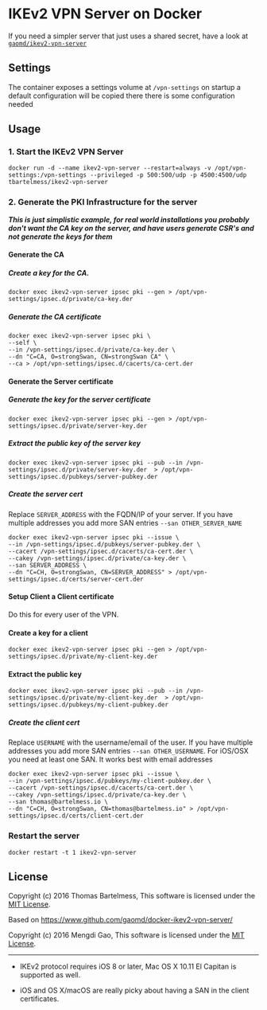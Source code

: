 # IKEv2 VPN Server on Docker

If you need a simpler server that just uses a shared secret, have a look at [`gaomd/ikev2-vpn-server`](https://registry.hub.docker.com/u/gaomd/ikev2-vpn-server/)

## Settings

The container exposes a settings volume at `/vpn-settings` on startup a default configuration will be copied there
there is some configuration needed 

## Usage

### 1. Start the IKEv2 VPN Server

`docker run -d --name ikev2-vpn-server --restart=always -v /opt/vpn-settings:/vpn-settings --privileged -p 500:500/udp -p 4500:4500/udp tbartelmess/ikev2-vpn-server`

### 2. Generate the PKI Infrastructure for the server

***This is just simplistic example, for real world installations you probably don't want the CA key on the server,
and have users generate CSR's and not generate the keys for them***

#### Generate the CA
##### Create a key for the CA.

`docker exec ikev2-vpn-server ipsec pki --gen > /opt/vpn-settings/ipsec.d/private/ca-key.der`

##### Generate the CA certificate

```
docker exec ikev2-vpn-server ipsec pki \
--self \
--in /vpn-settings/ipsec.d/private/ca-key.der \
--dn "C=CA, O=strongSwan, CN=strongSwan CA" \
--ca > /opt/vpn-settings/ipsec.d/cacerts/ca-cert.der
```
#### Generate the Server certificate 

##### Generate the key for the server certificate

`docker exec ikev2-vpn-server ipsec pki --gen > /opt/vpn-settings/ipsec.d/private/server-key.der`

##### Extract the public key of the server key


`docker exec ikev2-vpn-server ipsec pki --pub --in /vpn-settings/ipsec.d/private/server-key.der  > /opt/vpn-settings/ipsec.d/pubkeys/server-pubkey.der`

##### Create the server cert

Replace `SERVER_ADDRESS` with the FQDN/IP of your server. If you have multiple addresses you add more SAN entries `--san OTHER_SERVER_NAME`

```
docker exec ikev2-vpn-server ipsec pki --issue \
--in /vpn-settings/ipsec.d/pubkeys/server-pubkey.der \
--cacert /vpn-settings/ipsec.d/cacerts/ca-cert.der \
--cakey /vpn-settings/ipsec.d/private/ca-key.der \
--san SERVER_ADDRESS \
--dn "C=CH, O=strongSwan, CN=SERVER_ADDRESS" > /opt/vpn-settings/ipsec.d/certs/server-cert.der
```

#### Setup Client a Client certificate

Do this for every user of the VPN.

#### Create a key for a client

`docker exec ikev2-vpn-server ipsec pki --gen > /opt/vpn-settings/ipsec.d/private/my-client-key.der`

#### Extract the public key

`docker exec ikev2-vpn-server ipsec pki --pub --in /vpn-settings/ipsec.d/private/my-client-key.der  > /opt/vpn-settings/ipsec.d/pubkeys/my-client-pubkey.der`

##### Create the client cert

Replace `USERNAME` with the username/email of the user. If you have multiple addresses you add more SAN entries `--san OTHER_USERNAME`. For iOS/OSX you need at least one SAN. It works best with email addresses

```
docker exec ikev2-vpn-server ipsec pki --issue \
--in /vpn-settings/ipsec.d/pubkeys/my-client-pubkey.der \
--cacert /vpn-settings/ipsec.d/cacerts/ca-cert.der \
--cakey /vpn-settings/ipsec.d/private/ca-key.der \
--san thomas@bartelmess.io \
--dn "C=CH, O=strongSwan, CN=thomas@bartelmess.io" > /opt/vpn-settings/ipsec.d/certs/client-cert.der
```

### Restart the server

`docker restart -t 1 ikev2-vpn-server`

## License

Copyright (c) 2016 Thomas Bartelmess, This software is licensed under the [MIT License](LICENSE).

Based on https://www.github.com/gaomd/docker-ikev2-vpn-server/

Copyright (c) 2016 Mengdi Gao, This software is licensed under the [MIT License](LICENSE).

---

* IKEv2 protocol requires iOS 8 or later, Mac OS X 10.11 El Capitan is supported as well.

* iOS and OS X/macOS are really picky about having a SAN in the client certificates.
